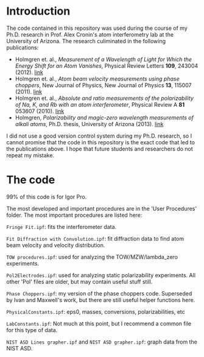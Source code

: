 Introduction
============
The code contained in this repository was used during the course of my Ph.D. research in Prof. Alex Cronin's atom interferometry lab at the University of Arizona. The research culiminated in the following publications:
* Holmgren et. al., *Measurement of a Wavelength of Light for Which the Energy Shift for an Atom Vanishes*, Physical Review Letters **109**, 243004 (2012). [link](http://dx.doi.org/10.1103/PhysRevLett.109.243004)
* Holmgren et. al., *Atom beam velocity measurements using phase choppers*, New Journal of Physics, New Journal of Physics **13**, 115007 (2011). [link](http://dx.doi.org/10.1088/1367-2630/13/11/115007)
* Holmgren et. al., *Absolute and ratio measurements of the polarizability of Na, K, and Rb with an atom interferometer*, Physical Review A **81** 053607 (2010). [link](http://dx.doi.org/10.1103/PhysRevA.81.053607)
* Holmgren, *Polarizability and magic-zero wavelength measurements of alkali atoms*, Ph.D. thesis, University of Arizona (2013). [link](http://www.atomwave.org/otherarticles/Holmgren%202013%20thesis.pdf)

I did not use a good version control system during my Ph.D. research, so I cannot promise that the code in this repository is the exact code that led to the publications above. I hope that future students and researchers do not repeat my mistake.


The code
========
99% of this code is for Igor Pro.

The most developed and important procedures are in the 'User Procedures' folder.
The most important procedures are listed here:

``Fringe Fit.ipf``: fits the interferometer data.

``Fit Diffraction with Convolution.ipf``: fit diffraction data to find atom beam velocity and velocity distribution.

``TOW procedures.ipf``: used for analyzing the TOW/MZW/lambda_zero experiments.

``Pol2Electrodes.ipf``: used for analyzing static polarizability experiments. All other 'Pol' files are older, but may contain useful stuff still.
    
``Phase Choppers.ipf``: my version of the phase choppers code. Superseded by Ivan and Maxwell's work, but there are still useful helper functions here.

``PhysicalConstants.ipf``: eps0, masses, conversions, polarizabilities, etc

``LabConstants.ipf``: Not much at this point, but I recommend a common file for this type of data.

``NIST ASD Lines grapher.ipf`` and ``NIST ASD grapher.ipf``: graph data from the NIST ASD.

